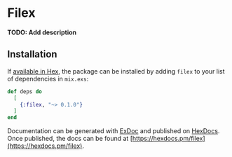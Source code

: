 # Filex

**TODO: Add description**

## Installation

If [available in Hex](https://hex.pm/docs/publish), the package can be installed
by adding `filex` to your list of dependencies in `mix.exs`:

```elixir
def deps do
  [
    {:filex, "~> 0.1.0"}
  ]
end
```

Documentation can be generated with [ExDoc](https://github.com/elixir-lang/ex_doc)
and published on [HexDocs](https://hexdocs.pm). Once published, the docs can
be found at [https://hexdocs.pm/filex](https://hexdocs.pm/filex).

